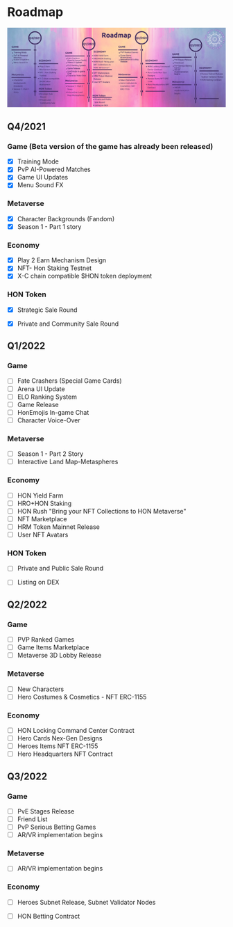 # Roadmap

![](.gitbook/assets/roadmap12.01.2022.png)

## Q4/2021

### Game (Beta version of the game has already been released)&#x20;

* [x] Training Mode
* [x] PvP AI-Powered Matches
* [x] Game UI Updates
* [x] Menu Sound FX

### Metaverse

* [x] Character Backgrounds (Fandom)
* [x] Season 1 - Part 1 story

### Economy

* [x] Play 2 Earn Mechanism Design
* [x] NFT- Hon Staking Testnet
* [x] X-C chain compatible $HON token deployment

### HON Token

* [x] Strategic Sale Round
* [x] Private and Community Sale Round



## Q1/2022

### Game

* [ ] Fate Crashers (Special Game Cards)
* [ ] Arena UI Update
* [ ] ELO Ranking System
* [ ] Game Release
* [ ] HonEmojis In-game Chat
* [ ] Character Voice-Over

### Metaverse

* [ ] Season 1 - Part 2 Story
* [ ] Interactive Land Map-Metaspheres

### Economy

* [ ] HON Yield Farm
* [ ] HRO+HON Staking
* [ ] HON Rush "Bring your NFT Collections to HON Metaverse"
* [ ] NFT Marketplace
* [ ] HRM Token Mainnet Release
* [ ] User NFT Avatars

### HON Token

* [ ] Private and Public Sale Round
* [ ] Listing on DEX



## Q2/2022

### Game

* [ ] PVP Ranked Games
* [ ] Game Items Marketplace
* [ ] Metaverse 3D Lobby Release

### Metaverse

* [ ] New Characters
* [ ] Hero Costumes & Cosmetics - NFT ERC-1155

### Economy

* [ ] HON Locking Command Center Contract
* [ ] Hero Cards Nex-Gen Designs
* [ ] Heroes Items NFT ERC-1155
* [ ] Hero Headquarters NFT Contract

## Q3/2022

### Game

* [ ] PvE Stages Release
* [ ] Friend List
* [ ] PvP Serious Betting Games
* [ ] AR/VR implementation begins

### Metaverse

* [ ] AR/VR implementation begins

### Economy

* [ ] Heroes Subnet Release, Subnet Validator Nodes
* [ ] HON Betting Contract

